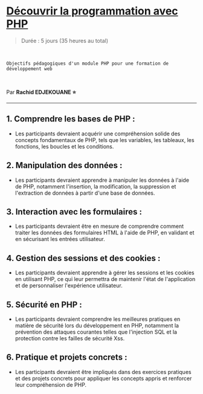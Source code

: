 # [Découvrir la programmation avec PHP](https://www.php.net/manual/fr/intro-whatis.php)

> Durée : 5 jours (35 heures au total)

<br>

    Objectifs pédagogiques d'un module PHP pour une formation de développement web

<br>

Par **Rachid EDJEKOUANE ⭐️**

---

## 1. Comprendre les bases de PHP :

-   Les participants devraient acquérir une compréhension solide des concepts fondamentaux de PHP, tels que les variables, les tableaux, les fonctions, les boucles et les conditions.

## 2. Manipulation des données :

-   Les participants devraient apprendre à manipuler les données à l'aide de PHP, notamment l'insertion, la modification, la suppression et l'extraction de données à partir d'une base de données.

## 3. Interaction avec les formulaires :

-   Les participants devraient être en mesure de comprendre comment traiter les données des formulaires HTML à l'aide de PHP, en validant et en sécurisant les entrées utilisateur.

## 4. Gestion des sessions et des cookies :

-   Les participants devraient apprendre à gérer les sessions et les cookies en utilisant PHP, ce qui leur permettra de maintenir l'état de l'application et de personnaliser l'expérience utilisateur.

## 5. Sécurité en PHP :

-   Les participants devraient comprendre les meilleures pratiques en matière de sécurité lors du développement en PHP, notamment la prévention des attaques courantes telles que l'injection SQL et la protection contre les failles de sécurité Xss.

## 6. Pratique et projets concrets :

-   Les participants devraient être impliqués dans des exercices pratiques et des projets concrets pour appliquer les concepts appris et renforcer leur compréhension de PHP.
